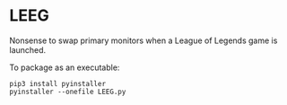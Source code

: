 # LEEG
Nonsense to swap primary monitors when a League of Legends game is launched.

To package as an executable:

```
pip3 install pyinstaller
pyinstaller --onefile LEEG.py
```
